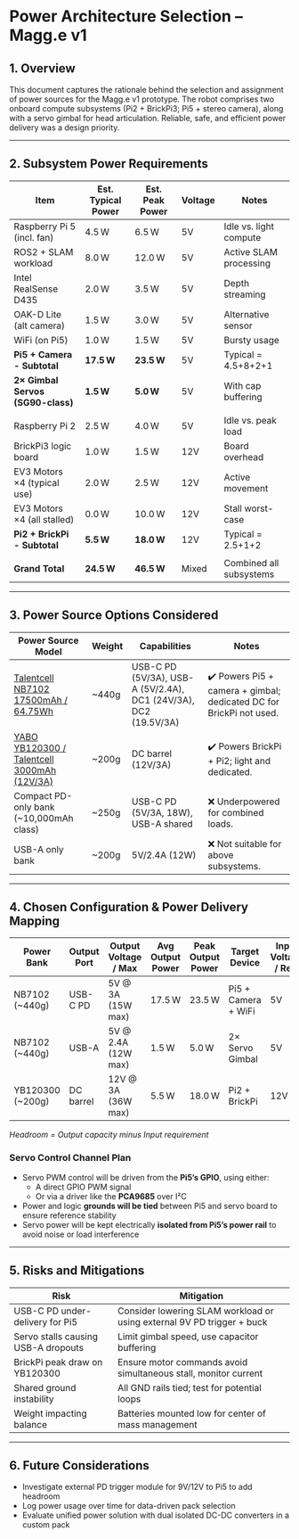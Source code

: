 # Power Architecture Selection – Magg.e v1

## 1. Overview
This document captures the rationale behind the selection and assignment of power sources for the Magg.e v1 prototype. The robot comprises two onboard compute subsystems (Pi2 + BrickPi3; Pi5 + stereo camera), along with a servo gimbal for head articulation. Reliable, safe, and efficient power delivery was a design priority.

---

## 2. Subsystem Power Requirements

| Item                           | Est. Typical Power | Est. Peak Power | Voltage | Notes |
|--------------------------------|--------------------|-----------------|---------|-------|
| Raspberry Pi 5 (incl. fan)     | 4.5 W              | 6.5 W           | 5V      | Idle vs. light compute |
| ROS2 + SLAM workload           | 8.0 W              | 12.0 W          | 5V      | Active SLAM processing |
| Intel RealSense D435           | 2.0 W              | 3.5 W           | 5V      | Depth streaming |
| OAK-D Lite (alt camera)        | 1.5 W              | 3.0 W           | 5V      | Alternative sensor |
| WiFi (on Pi5)                  | 1.0 W              | 1.5 W           | 5V      | Bursty usage |
| **Pi5 + Camera - Subtotal**    | **17.5 W**         | **23.5 W**      | 5V      | Typical = 4.5+8+2+1  |
| **2× Gimbal Servos (SG90-class)**  | **1.5 W**              | **5.0 W**           | 5V      | With cap buffering |
||||||
| Raspberry Pi 2                 | 2.5 W              | 4.0 W           | 5V      | Idle vs. peak load |
| BrickPi3 logic board           | 1.0 W              | 1.5 W           | 12V     | Board overhead |
| EV3 Motors ×4 (typical use)    | 2.0 W              | 2.5 W           | 12V     | Active movement |
| EV3 Motors ×4 (all stalled)    | 0.0 W              | 10.0 W          | 12V     | Stall worst-case |
| **Pi2 + BrickPi - Subtotal**   | **5.5 W**          | **18.0 W**      | 12V     | Typical = 2.5+1+2 |
||||||
| **Grand Total**                | **24.5 W**         | **46.5 W**      | Mixed   | Combined all subsystems |

---

## 3. Power Source Options Considered

| Power Source Model                                       | Weight | Capabilities                                         | Notes |
|----------------------------------------------------------|--------|------------------------------------------------------|-------|
| [Talentcell NB7102 17500mAh / 64.75Wh](https://www.amazon.co.uk/dp/B09GFR9K8Q) | ~440g  | USB-C PD (5V/3A), USB-A (5V/2.4A), DC1 (24V/3A), DC2 (19.5V/3A) | ✔️ Powers Pi5 + camera + gimbal; dedicated DC for BrickPi not used. |
| [YABO YB120300 / Talentcell 3000mAh (12V/3A)](https://www.amazon.com/dp/B01M7Z9Z1N) | ~200g  | DC barrel (12V/3A)                                    | ✔️ Powers BrickPi + Pi2; light and dedicated. |
| Compact PD-only bank (~10,000mAh class)                  | ~250g  | USB-C PD (5V/3A, 18W), USB-A shared                  | ❌ Underpowered for combined loads. |
| USB-A only bank                                          | ~200g  | 5V/2.4A (12W)                                        | ❌ Not suitable for above subsystems. |

---

## 4. Chosen Configuration & Power Delivery Mapping

| Power Bank       | Output Port      | Output Voltage / Max | Avg Output Power | Peak Output Power | Target Device              | Input Voltage / Req. | Avg Input Power | Peak Input Power | Headroom (Avg) | Headroom (Peak) |
|------------------|------------------|-----------------------|------------------|-------------------|----------------------------|-----------------------|------------------|------------------|----------------|-----------------|
| NB7102 (~440g)   | USB-C PD         | 5V @ 3A (15W max)     | 17.5 W           | 23.5 W            | Pi5 + Camera + WiFi        | 5V                    | 17.5 W           | 23.5 W           | -2.5 W (-17%)  | -8.5 W (-57%)   |
| NB7102 (~440g)   | USB-A            | 5V @ 2.4A (12W max)   | 1.5 W            | 5.0 W             | 2× Servo Gimbal            | 5V                    | 1.5 W            | 5.0 W            | 10.5 W (700%)  | 7.0 W (140%)    |
| YB120300 (~200g) | DC barrel        | 12V @ 3A (36W max)    | 5.5 W            | 18.0 W            | Pi2 + BrickPi              | 12V                   | 5.5 W            | 18.0 W           | 30.5 W (554%)  | 18.0 W (100%)   |

*Headroom = Output capacity minus Input requirement*

### Servo Control Channel Plan

- Servo PWM control will be driven from the **Pi5’s GPIO**, using either:
  - A direct GPIO PWM signal
  - Or via a driver like the **PCA9685** over I²C
- Power and logic **grounds will be tied** between Pi5 and servo board to ensure reference stability
- Servo power will be kept electrically **isolated from Pi5’s power rail** to avoid noise or load interference

---

## 5. Risks and Mitigations

| Risk                              | Mitigation |
|-----------------------------------|------------|
| USB-C PD under-delivery for Pi5   | Consider lowering SLAM workload or using external 9V PD trigger + buck |
| Servo stalls causing USB-A dropouts | Limit gimbal speed, use capacitor buffering |
| BrickPi peak draw on YB120300     | Ensure motor commands avoid simultaneous stall, monitor current |
| Shared ground instability         | All GND rails tied; test for potential loops |
| Weight impacting balance          | Batteries mounted low for center of mass management |

---

## 6. Future Considerations
- Investigate external PD trigger module for 9V/12V to Pi5 to add headroom
- Log power usage over time for data-driven pack selection
- Evaluate unified power solution with dual isolated DC-DC converters in a custom pack
